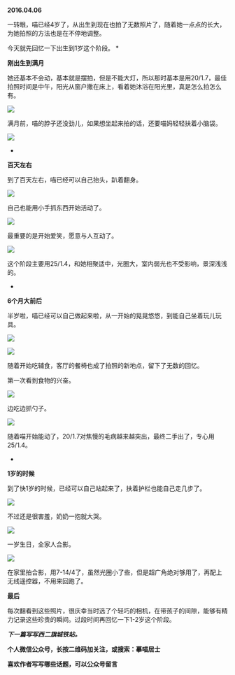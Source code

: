 
          
            
**2016.04.06**

一转眼，喵已经4岁了，从出生到现在也拍了无数照片了，随着她一点点的长大，为她拍照的方法也是在不停地调整。

今天就先回忆一下出生到1岁这个阶段。
* 

**刚出生到满月**

她还基本不会动，基本就是摆拍，但是不能大灯，所以那时基本是用20/1.7，最佳拍照时间是中午，阳光从窗户撒在床上，看着她沐浴在阳光里，真是怎么拍怎么有。



![](//upload-images.jianshu.io/upload_images/51001-3351459cad221e8d.jpg)




满月前，喵的脖子还没劲儿，如果想坐起来拍的话，还要喵妈轻轻扶着小脑袋。



![](//upload-images.jianshu.io/upload_images/51001-c8d47420727f4c8c.jpg)





* 

**百天左右**

到了百天左右，喵已经可以自己抬头，趴着翻身。



![](//upload-images.jianshu.io/upload_images/51001-89e2c2f27a6507a2.jpg)




自己也能用小手抓东西开始活动了。



![](//upload-images.jianshu.io/upload_images/51001-c811fee3d34fb794.jpg)




最重要的是开始爱笑，愿意与人互动了。



![](//upload-images.jianshu.io/upload_images/51001-22365fbfdd88ca5f.jpg)




这个阶段主要用25/1.4，和她相聚适中，光圈大，室内弱光也不受影响，景深浅浅的。

* 

**6个月大前后**

半岁啦，喵已经可以自己做起来啦，从一开始的晃晃悠悠，到能自己坐着玩儿玩具。



![](//upload-images.jianshu.io/upload_images/51001-c74da8305749221d.jpg)






![](//upload-images.jianshu.io/upload_images/51001-8964877505701eab.jpg)




随着开始吃辅食，客厅的餐椅也成了拍照的新地点，留下了无数的回忆。

第一次看到食物的兴奋。



![](//upload-images.jianshu.io/upload_images/51001-5f7e887e082067fe.jpg)




边吃边抓勺子。



![](//upload-images.jianshu.io/upload_images/51001-4c5a6bd8d04eb20e.jpg)




随着喵开始能动了，20/1.7对焦慢的毛病越来越突出，最终二手出了，专心用25/1.4。

* 

**1岁的时候**

到了快1岁的时候，已经可以自己站起来了，扶着护栏也能自己走几步了。



![](//upload-images.jianshu.io/upload_images/51001-aa9af41031c90bf5.jpg)




不过还是很害羞，奶奶一抱就大哭。



![](//upload-images.jianshu.io/upload_images/51001-e2f940ec62e9d502.jpg)




一岁生日，全家人合影。



![](//upload-images.jianshu.io/upload_images/51001-f7324eb82c416cf2.jpg)




在家里拍合影，用7-14/4了，虽然光圈小了些，但是超广角绝对够用了，再配上无线遥控器，不用来回跑了。



**最后**

每次翻看到这些照片，很庆幸当时选了个轻巧的相机，在带孩子的间隙，能够有精力记录这些珍贵的瞬间。过段时间再回忆一下1-2岁这个阶段。


***下一篇写写西二旗城铁站。***


**个人微信公众号，长按二维码加关注，或搜索：摹喵居士**

**喜欢作者写写哪些话题，可以公众号留言**




          
        